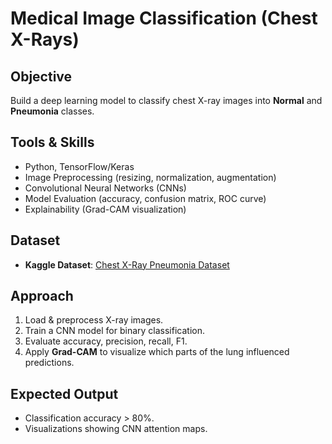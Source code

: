 # Medical Image Classification (Chest X-Rays)

##  Objective
Build a deep learning model to classify chest X-ray images into **Normal** and **Pneumonia** classes.

##  Tools & Skills
- Python, TensorFlow/Keras
- Image Preprocessing (resizing, normalization, augmentation)
- Convolutional Neural Networks (CNNs)
- Model Evaluation (accuracy, confusion matrix, ROC curve)
- Explainability (Grad-CAM visualization)

##  Dataset
- **Kaggle Dataset**: [Chest X-Ray Pneumonia Dataset](https://www.kaggle.com/paultimothymooney/chest-xray-pneumonia)

##  Approach
1. Load & preprocess X-ray images.
2. Train a CNN model for binary classification.
3. Evaluate accuracy, precision, recall, F1.
4. Apply **Grad-CAM** to visualize which parts of the lung influenced predictions.

##  Expected Output
- Classification accuracy > 80%.
- Visualizations showing CNN attention maps.

